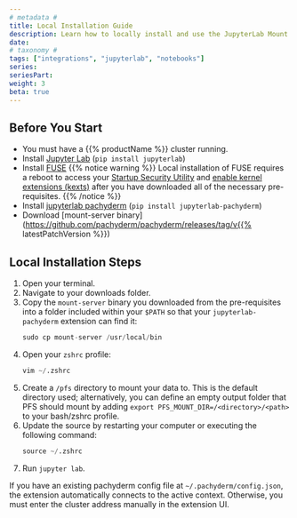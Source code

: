 ```yaml
---
# metadata # 
title: Local Installation Guide
description: Learn how to locally install and use the JupyterLab Mount Extension with {{% productName %}}.
date: 
# taxonomy #
tags: ["integrations", "jupyterlab", "notebooks"]
series:
seriesPart:
weight: 3
beta: true 
---
```


## Before You Start

- You must have a {{% productName %}} cluster running.
- Install [Jupyter Lab](https://jupyterlab.readthedocs.io/en/stable/getting_started/installation.html) (`pip install jupyterlab`)
- Install [FUSE](https://osxfuse.github.io/)
  {{% notice warning %}}
  Local installation of FUSE requires a reboot to access your [Startup Security Utility](https://support.apple.com/en-us/HT208198) and [enable kernel extensions (kexts)](https://support.apple.com/guide/security/kernel-extensions-sec8e454101b) after you have downloaded all of the necessary pre-requisites.
  {{% /notice %}}
- Install [jupyterlab pachyderm](https://pypi.org/search/?q=jupyterlab+pachyderm) (`pip install jupyterlab-pachyderm`)
- Download [mount-server binary](https://github.com/pachyderm/pachyderm/releases/tag/v{{% latestPatchVersion %}}) 

## Local Installation Steps

1. Open your terminal.
2. Navigate to your downloads folder. 
3. Copy the `mount-server` binary you downloaded from the pre-requisites into a folder included within your `$PATH` so that your `jupyterlab-pachyderm` extension can find it:
   ```s 
   sudo cp mount-server /usr/local/bin
   ```
4. Open your `zshrc` profile:
   ```s
   vim ~/.zshrc
   ```
5. Create a `/pfs` directory to mount your data to. This is the default directory used; alternatively, you can define an empty output folder that PFS should mount by adding `export PFS_MOUNT_DIR=/<directory>/<path>` to your bash/zshrc profile.
6. Update the source by restarting your computer or executing the following command:
   ```s
   source ~/.zshrc
   ```
7. Run `jupyter lab`. 

If you have an existing pachyderm config file at `~/.pachyderm/config.json`, the extension automatically connects to the active context. Otherwise, you must enter the cluster address manually in the extension UI.